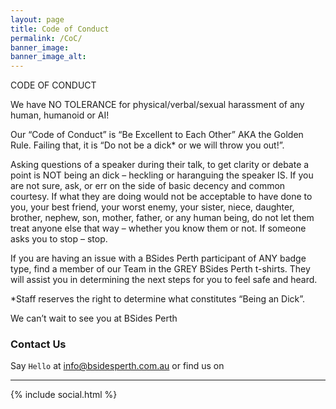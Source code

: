 ```yaml
---
layout: page
title: Code of Conduct
permalink: /CoC/
banner_image: 
banner_image_alt:
---
```

CODE OF CONDUCT

We have NO TOLERANCE for physical/verbal/sexual harassment of any human, humanoid or AI!

Our “Code of Conduct” is “Be Excellent to Each Other” AKA the Golden Rule.
Failing that, it is “Do not be a dick* or we will throw you out!”. 

Asking questions of a speaker during their talk, to get clarity or debate a point is NOT being an dick – heckling or haranguing the speaker IS. If you are not sure, ask, or err on the side of basic decency and common courtesy. If what they are doing would not be acceptable to have done to you, your best friend, your worst enemy, your sister, niece, daughter, brother, nephew, son, mother, father, or any human being, do not let them treat anyone else that way – whether you know them or not. If someone asks you to stop – stop.

If you are having an issue with a BSides Perth participant of ANY badge type, find a member of our Team in the GREY BSides Perth t-shirts. They will assist you in determining the next steps for you to feel safe and heard.

*Staff reserves the right to determine what constitutes “Being an Dick”.

We can’t wait to see you at BSides Perth

### Contact Us

Say `Hello` at info@bsidesperth.com.au or find
us on

---

{% include social.html %}
